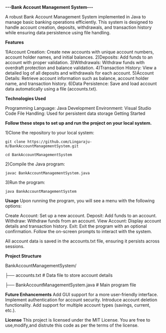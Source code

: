 **---Bank Account Management System---**


A robust Bank Account Management System implemented in Java to manage basic banking operations efficiently. This system is designed to handle account creation, deposits, withdrawals, and transaction history while ensuring data persistence using file handling.

**Features**

1)Account Creation:
    Create new accounts with unique account numbers, account holder names, and initial balances.
2)Deposits:
    Add funds to an account with proper validation.
3)Withdrawals:
    Withdraw funds with overdraft protection and balance validation.
4)Transaction History:
    View a detailed log of all deposits and withdrawals for each account.
5)Account Details:
    Retrieve account information such as balance, account holder name, and transaction history.
6)Data Persistence:
    Save and load account data automatically using a file (accounts.txt).


**Technologies Used**

Programming Language: Java
Development Environment: Visual Studio Code
File Handling: Used for persistent data storage Getting Started


**Follow these steps to set up and run the project on your local system.**

1)Clone the repository to your local system:

    git clone https://github.com/Lingaraju-m/BankAccountManagementSystem.git

    cd BankAccountManagementSystem


2)Compile the Java program:

    javac BankAccountManagementSystem.java
    
3)Run the program:

    java BankAccountManagementSystem



**Usage**
Upon running the program, you will see a menu with the following options:

Create Account: Set up a new account.
Deposit: Add funds to an account.
Withdraw: Withdraw funds from an account.
View Account: Display account details and transaction history.
Exit: Exit the program with an optional confirmation.
Follow the on-screen prompts to interact with the system.

All account data is saved in the accounts.txt file, ensuring it persists across sessions.

**Project Structure**

BankAccountManagementSystem/

├── accounts.txt         # Data file to store account details

├── BankAccountManagementSystem.java  # Main program file



**Future Enhancements**
Add GUI support for a more user-friendly interface.
Implement authentication for account security.
Introduce account deletion functionality.
Add support for multiple account types (savings, current, etc.).


**License**
This project is licensed under the MIT License. You are free to use,modify,and distrute this code as per the terms of the license.